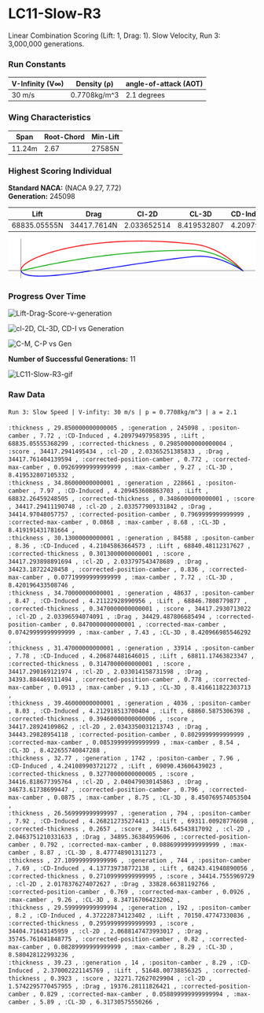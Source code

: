 # LC11-Slow-R3  
Linear Combination Scoring (Lift: 1, Drag: 1). Slow Velocity, Run 3: 3,000,000 generations.  
### Run Constants  
| V-Infinity (V∞) | Density (ρ) | angle-of-attack (AOT) |
|-----------------|-------------|----------------------|
|30 m/s           | 0.7708kg/m^3| 2.1 degrees          |  
### Wing Characteristics  
| Span   | Root-Chord | Min-Lift |
|--------|------------|----------|
| 11.24m | 2.67       | 27585N   |  
### Highest Scoring Individual  
**Standard NACA:** (NACA 9.27, 7.72)    
**Generation:** 245098  

| Lift         | Drag        | Cl-2D         |CL-3D       |CD-Induced    |Score|
|--------------|------------ |---------------|------------|--------------|-----|
| 68835.05555N | 34417.7614N | 2.033652514   |8.419532807 |4.20979498    |34417.29415|   

![LC11-Slow-R3-245098](LC11-Slow-R3-img/LC11-Slow-Run3-Gen245098.png)  

### Progress Over Time  

![Lift-Drag-Score-v-generation](https://docs.google.com/spreadsheets/d/e/2PACX-1vTnfQlO8sMVKv5APWqf5tG9tjN-NFp9RvM9YKOJGsmFnDpcOknf-9w64yE2MpEUjpHPiuo9VRJqJf7Z/pubchart?oid=1993248900&format=image)

![cl-2D, CL-3D, CD-I vs Generation](https://docs.google.com/spreadsheets/d/e/2PACX-1vTnfQlO8sMVKv5APWqf5tG9tjN-NFp9RvM9YKOJGsmFnDpcOknf-9w64yE2MpEUjpHPiuo9VRJqJf7Z/pubchart?oid=1912001327&format=image)

![C-M, C-P vs Gen](https://docs.google.com/spreadsheets/d/e/2PACX-1vTnfQlO8sMVKv5APWqf5tG9tjN-NFp9RvM9YKOJGsmFnDpcOknf-9w64yE2MpEUjpHPiuo9VRJqJf7Z/pubchart?oid=1149330522&format=image)

**Number of Successful Generations:** 11  

![LC11-Slow-R3-gif](https://media.giphy.com/media/xUOxfgzzkMAudl8nny/giphy.gif)  

### Raw Data  
```CSV
Run 3: Slow Speed | V-infity: 30 m/s | p = 0.7708kg/m^3 | a = 2.1

:thickness , 29.850000000000005 , :generation , 245098 , :positon-camber , 7.72 , :CD-Induced , 4.20979497958395 , :Lift , 68835.05555368299 , :corrected-thickness , 0.29850000000000004 , :score , 34417.2941495434 , :cl-2D , 2.03365251385833 , :Drag , 34417.761404139594 , :corrected-position-camber , 0.772 , :corrected-max-camber , 0.09269999999999999 , :max-camber , 9.27 , :CL-3D , 8.419532807105332 ,
:thickness , 34.86000000000001 , :generation , 228661 , :positon-camber , 7.97 , :CD-Induced , 4.209453608863703 , :Lift , 68832.26459248505 , :corrected-thickness , 0.3486000000000001 , :score , 34417.29411190748 , :cl-2D , 2.033577909331842 , :Drag , 34414.97048057757 , :corrected-position-camber , 0.7969999999999999 , :corrected-max-camber , 0.0868 , :max-camber , 8.68 , :CL-3D , 8.419191431781664 ,
:thickness , 30.13000000000001 , :generation , 84588 , :positon-camber , 8.36 , :CD-Induced , 4.21045863664573 , :Lift , 68840.48112317627 , :corrected-thickness , 0.3013000000000001 , :score , 34417.293898891694 , :cl-2D , 2.033797543478689 , :Drag , 34423.18722428458 , :corrected-position-camber , 0.836 , :corrected-max-camber , 0.07719999999999999 , :max-camber , 7.72 , :CL-3D , 8.420196433508746 ,
:thickness , 34.70000000000001 , :generation , 48637 , :positon-camber , 8.47 , :CD-Induced , 4.21122928990956 , :Lift , 68846.7808779877 , :corrected-thickness , 0.3470000000000001 , :score , 34417.2930713022 , :cl-2D , 2.03396594074091 , :Drag , 34429.487806685494 , :corrected-position-camber , 0.8470000000000001 , :corrected-max-camber , 0.07429999999999999 , :max-camber , 7.43 , :CL-3D , 8.420966985546292 ,
:thickness , 31.47000000000001 , :generation , 33914 , :positon-camber , 7.78 , :CD-Induced , 4.206874481646015 , :Lift , 68811.17463823347 , :corrected-thickness , 0.3147000000000001 , :score , 34417.290169121974 , :cl-2D , 2.033014158731598 , :Drag , 34393.884469111494 , :corrected-position-camber , 0.778 , :corrected-max-camber , 0.0913 , :max-camber , 9.13 , :CL-3D , 8.416611822303713 ,
:thickness , 39.46000000000001 , :generation , 4036 , :positon-camber , 8.03 , :CD-Induced , 4.212918513700404 , :Lift , 68860.5875306398 , :corrected-thickness , 0.39460000000000006 , :score , 34417.28924109862 , :cl-2D , 2.0343350031213743 , :Drag , 34443.29828954118 , :corrected-position-camber , 0.8029999999999999 , :corrected-max-camber , 0.08539999999999999 , :max-camber , 8.54 , :CL-3D , 8.422655740847288 ,
:thickness , 32.77 , :generation , 1742 , :positon-camber , 7.96 , :CD-Induced , 4.241089903721272 , :Lift , 69090.43606439023 , :corrected-thickness , 0.32770000000000005 , :score , 34416.818677395764 , :cl-2D , 2.040479030145863 , :Drag , 34673.61738699447 , :corrected-position-camber , 0.796 , :corrected-max-camber , 0.0875 , :max-camber , 8.75 , :CL-3D , 8.450769574053504 ,
:thickness , 26.569999999999997 , :generation , 794 , :positon-camber , 7.92 , :CD-Induced , 4.268212735274413 , :Lift , 69311.00928776698 , :corrected-thickness , 0.2657 , :score , 34415.64543817092 , :cl-2D , 2.0463751210331633 , :Drag , 34895.36384959606 , :corrected-position-camber , 0.792 , :corrected-max-camber , 0.08869999999999999 , :max-camber , 8.87 , :CL-3D , 8.477748901311273 ,
:thickness , 27.109999999999996 , :generation , 744 , :positon-camber , 7.69 , :CD-Induced , 4.137739738772138 , :Lift , 68243.41940890056 , :corrected-thickness , 0.27109999999999995 , :score , 34414.7555969729 , :cl-2D , 2.0178376274072627 , :Drag , 33828.66381192766 , :corrected-position-camber , 0.769 , :corrected-max-camber , 0.0926 , :max-camber , 9.26 , :CL-3D , 8.347167064232062 ,
:thickness , 29.599999999999994 , :generation , 192 , :positon-camber , 8.2 , :CD-Induced , 4.372228734123402 , :Lift , 70150.47747330836 , :corrected-thickness , 0.29599999999999993 , :score , 34404.71643145959 , :cl-2D , 2.0688147473993017 , :Drag , 35745.761041848775 , :corrected-position-camber , 0.82 , :corrected-max-camber , 0.08289999999999999 , :max-camber , 8.29 , :CL-3D , 8.580428122993236 ,
:thickness , 39.23 , :generation , 14 , :positon-camber , 8.29 , :CD-Induced , 2.370002221145769 , :Lift , 51648.00738856325 , :corrected-thickness , 0.3923 , :score , 32271.72627029904 , :cl-2D , 1.5742295770457955 , :Drag , 19376.28111826421 , :corrected-position-camber , 0.829 , :corrected-max-camber , 0.058899999999999994 , :max-camber , 5.89 , :CL-3D , 6.31730575550266 , 
```

